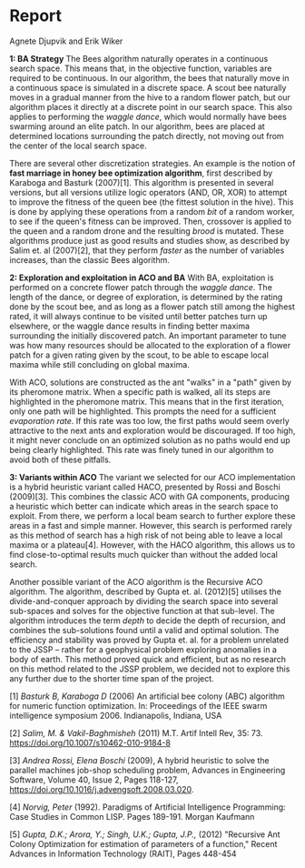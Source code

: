 # Report
Agnete Djupvik and Erik Wiker

__1: BA Strategy__
The Bees algorithm naturally operates in a continuous search space. This means that, in the objective function, variables are required to be continuous. In our algorithm, the bees that naturally move in a continuous space is simulated in a discrete space. A scout bee naturally moves in a gradual manner from the hive to a random flower patch, but our algorithm places it directly at a discrete point in our search space.
This also applies to performing the _waggle dance_, which would normally have bees swarming around an elite patch. In our algorithm, bees are placed at determined locations surrounding the patch directly, not moving out from the center of the local search space.

There are several other discretization strategies. An example is the notion of __fast marriage in honey bee optimization algorithm__, first described by Karaboga and Basturk (2007)[1]. This algorithm is presented in several versions, but all versions utilize logic operators (AND, OR, XOR) to attempt to improve the fitness of the queen bee (the fittest solution in the hive). This is done by applying these operations from a random _bit_ of a random worker, to see if the queen's fitness can be improved. Then, crossover is applied to the queen and a random drone and the resulting _brood_ is mutated.
These algorithms produce just as good results and studies show, as described by Salim et. al (2007)[2], that they perform _faster_ as the number of variables increases, than the classic Bees algorithm.

__2: Exploration and exploitation in ACO and BA__
With BA, exploitation is performed on a concrete flower patch through the _waggle dance_. The length of the dance, or degree of exploration, is determined by the rating done by the scout bee, and as long as a flower patch still among the highest rated, it will always continue to be visited until better patches turn up elsewhere, or the waggle dance results in finding better maxima surrounding the initially discovered patch. An important parameter to tune was how many resources should be allocated to the exploration of a flower patch for a given rating given by the scout, to be able to escape local maxima while still concluding on global maxima.

With ACO, solutions are constructed as the ant "walks" in a "path" given by its pheromone matrix. When a specific path is walked, all its steps are highlighted in the pheromone matrix. This means that in the first iteration, only one path will be highlighted. This prompts the need for a sufficient _evaporation rate_. If this rate was too low, the first paths would seem overly attractive to the next ants and exploration would be discouraged. If too high, it might never conclude on an optimized solution as no paths would end up being clearly highlighted. This rate was finely tuned in our algorithm to avoid both of these pitfalls.

__3: Variants within ACO__
The variant we selected for our ACO implementation is a hybrid heuristic variant called HACO, presented by Rossi and Boschi (2009)[3]. This combines the classic ACO with GA components, producing a heuristic which better can indicate which areas in the search space to exploit. From there, we perform a local beam search to further explore these areas in a fast and simple manner. However, this search is performed rarely as this method of search has a high risk of not being able to leave a local maxima or a plateau[4]. However, with the HACO algorithm, this allows us to find close-to-optimal results much quicker than without the added local search.

Another possible variant of the ACO algorithm is the Recursive ACO algorithm. The algorithm, described by Gupta et. al. (2012)[5] utilises the divide-and-conquer approach by dividing the search space into several sub-spaces and solves for the objective function at that sub-level. The algorithm introduces the term _depth_ to decide the depth of recursion, and combines the sub-solutions found until a valid and optimal solution.
The efficiency and stability was proved by Gupta et. al. for a problem unrelated to the JSSP – rather for a geophysical problem exploring anomalies in a body of earth. This method proved quick and efficient, but as no research on this method related to the JSSP problem, we decided not to explore this any further due to the shorter time span of the project.


[1] _Basturk B, Karaboga D_ (2006) An artificial bee colony (ABC) algorithm for numeric function optimization. In: Proceedings of the IEEE swarm intelligence symposium 2006. Indianapolis, Indiana, USA

[2] _Salim, M. & Vakil-Baghmisheh_ (2011) M.T. Artif Intell Rev, 35: 73. https://doi.org/10.1007/s10462-010-9184-8

[3] _Andrea Rossi, Elena Boschi_ (2009), A hybrid heuristic to solve the parallel machines job-shop scheduling problem, Advances in Engineering Software, Volume 40, Issue 2, Pages 118-127, https://doi.org/10.1016/j.advengsoft.2008.03.020.

[4] _Norvig, Peter_ (1992). Paradigms of Artificial Intelligence Programming: Case Studies in Common LISP. Pages 189-191. Morgan Kaufmann

[5] _Gupta, D.K.; Arora, Y.; Singh, U.K.; Gupta, J.P.,_ (2012) "Recursive Ant Colony Optimization for estimation of parameters of a function," Recent Advances in Information Technology (RAIT), Pages 448-454
